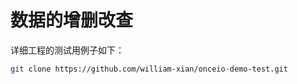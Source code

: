 # 数据的增删改查

详细工程的测试用例子如下：

```bash
git clone https://github.com/william-xian/onceio-demo-test.git

```




